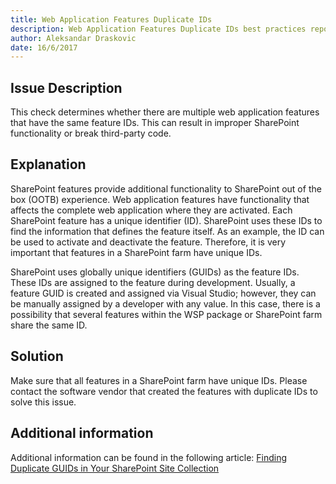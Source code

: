 ```yaml
---
title: Web Application Features Duplicate IDs
description: Web Application Features Duplicate IDs best practices report by SPDocKit determines whether there are multiple web application features that have the same feature IDs.
author: Aleksandar Draskovic
date: 16/6/2017
---
```

## Issue Description
This check determines whether there are multiple web application features that have the same feature IDs. This can result in improper SharePoint functionality or break third-party code.
## Explanation
SharePoint features provide additional functionality to SharePoint out of the box (OOTB) experience. Web application features have functionality that affects the complete web application where they are activated. Each SharePoint feature has a unique identifier (ID). SharePoint uses these IDs to find the information that defines the feature itself. As an example, the ID can be used to activate and deactivate the feature. Therefore, it is very important that features in a SharePoint farm have unique IDs.

SharePoint uses globally unique identifiers (GUIDs) as the feature IDs. These IDs are assigned to the feature during development. Usually, a feature GUID is created and assigned via Visual Studio; however, they can be manually assigned by a developer with any value. In this case, there is a possibility that several features within the WSP package or SharePoint farm share the same ID.
## Solution
Make sure that all features in a SharePoint farm have unique IDs. Please contact the software vendor that created the features with duplicate IDs to solve this issue.
## Additional information 
Additional information can be found in the following article:
[Finding Duplicate GUIDs in Your SharePoint Site Collection](https://sharepointinterface.com/2011/04/03/finding-duplicate-guids-in-your-sharepoint-site-collection/)